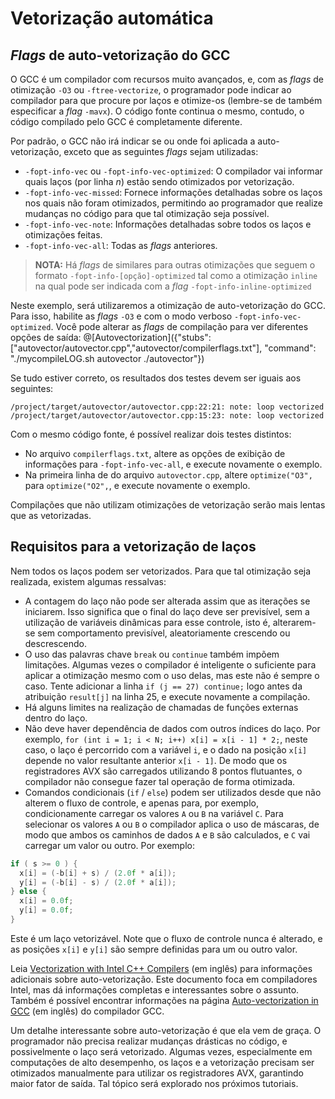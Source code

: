 # Vetorização automática

## _Flags_ de auto-vetorização do GCC

O GCC é um compilador com recursos muito avançados, e, com as _flags_ de otimização `-O3` ou `-ftree-vectorize`, o programador pode indicar ao compilador para que procure por laços e otimize-os (lembre-se de também especificar a _flag_ `-mavx`). O código fonte continua o mesmo, contudo, o código compilado pelo GCC é completamente diferente.

Por padrão, o GCC não irá indicar se ou onde foi aplicada a auto-vetorização, exceto que as seguintes _flags_ sejam utilizadas:

- `-fopt-info-vec` ou `-fopt-info-vec-optimized`: O compilador vai informar quais laços (por linha _n_) estão sendo otimizados por vetorização.
- `-fopt-info-vec-missed`: Fornece informações detalhadas sobre os laços nos quais não foram otimizados, permitindo ao programador que realize mudanças no código para que tal otimização seja possível.
- `-fopt-info-vec-note`: Informações detalhadas sobre todos os laços e otimizações feitas.
- `-fopt-info-vec-all`: Todas as _flags_ anteriores.

>**NOTA:** Há _flags_ de similares para outras otimizações que seguem o formato `-fopt-info-[opção]-optimized` tal como a otimização `inline` na qual pode ser indicada com a _flag_ `-fopt-info-inline-optimized`

Neste exemplo, será utilizaremos a otimização de auto-vetorização do GCC. Para isso, habilite as _flags_ `-O3` e com o modo verboso `-fopt-info-vec-optimized`. Você pode alterar as _flags_ de compilação para ver diferentes opções de saída:
@[Autovectorization]({"stubs": ["autovector/autovector.cpp","autovector/compilerflags.txt"], "command": "./mycompileLOG.sh autovector ./autovector"})

Se tudo estiver correto, os resultados dos testes devem ser iguais aos seguintes:
```
/project/target/autovector/autovector.cpp:22:21: note: loop vectorized
/project/target/autovector/autovector.cpp:15:23: note: loop vectorized
```
Com o mesmo código fonte, é possível realizar dois testes distintos:

- No arquivo `compilerflags.txt`, altere as opções de exibição de informações para `-fopt-info-vec-all`, e execute novamente o exemplo.
- Na primeira linha de do arquivo `autovector.cpp`, altere `optimize("O3",` para `optimize("O2",`, e execute novamente o exemplo.

Compilações que não utilizam otimizações de vetorização serão mais lentas que as vetorizadas.

## Requisitos para a vetorização de laços

Nem todos os laços podem ser vetorizados. Para que tal otimização seja realizada, existem algumas ressalvas:

- A contagem do laço não pode ser alterada assim que as iterações se iniciarem. Isso significa que o final do laço deve ser previsível, sem a utilização de variáveis dinâmicas para esse controle, isto é, alterarem-se sem comportamento previsível, aleatoriamente crescendo ou descrescendo.
- O uso das palavras chave `break` ou `continue` também impõem limitações. Algumas vezes o compilador é inteligente o suficiente para aplicar a otimização mesmo com o uso delas, mas este não é sempre o caso. Tente adicionar a linha `if (j == 27) continue;` logo antes da atribuição `result[j]` na linha 25, e execute novamente a compilação.
- Há alguns limites na realização de chamadas de funções externas dentro do laço.
- Não deve haver dependência de dados com outros índices do laço. Por exemplo, `for (int i = 1; i < N; i++) x[i] = x[i - 1] * 2;`, neste caso, o laço é percorrido com a variável `i`, e o dado na posição `x[i]` depende no valor resultante anterior `x[i - 1]`. De modo que os registradores AVX são carregados utilizando 8 pontos flutuantes, o compilador não consegue fazer tal operação de forma otimizada.
- Comandos condicionais (`if` / `else`) podem ser utilizados desde que não alterem o fluxo de controle, e apenas para, por exemplo, condicionamente carregar os valores `A` ou `B` na variável `C`. Para selecionar os valores `A` ou `B` o compilador aplica o uso de máscaras, de modo que ambos os caminhos de dados `A` e `B` são calculados, e `C` vai carregar um valor ou outro. Por exemplo:
```cpp
if ( s >= 0 ) {
  x[i] = (-b[i] + s) / (2.0f * a[i]);
  y[i] = (-b[i] - s) / (2.0f * a[i]);
} else {
  x[i] = 0.0f;
  y[i] = 0.0f;
}
```
Este é um laço vetorizável. Note que o fluxo de controle nunca é alterado, e as posições `x[i]` e `y[i]` são sempre definidas para um ou outro valor.

Leia [Vectorization with Intel C++ Compilers](https://software.intel.com/sites/default/files/m/4/8/8/2/a/31848-CompilerAutovectorizationGuide.pdf) (em inglês) para informações adicionais sobre auto-vetorização. Este documento foca em compiladores Intel, mas dá informações completas e interessantes sobre o assunto. Também é possível encontrar informações na página [Auto-vectorization in GCC](https://gcc.gnu.org/projects/tree-ssa/vectorization.html) (em inglês) do compilador GCC.

Um detalhe interessante sobre auto-vetorização é que ela vem de graça. O programador não precisa realizar mudanças drásticas no código, e possivelmente o laço será vetorizado. Algumas vezes, especialmente em computações de alto desempenho, os laços e a vetorização precisam ser otimizados manualmente para utilizar os registradores AVX, garantindo maior fator de saída. Tal tópico será explorado nos próximos tutoriais.
